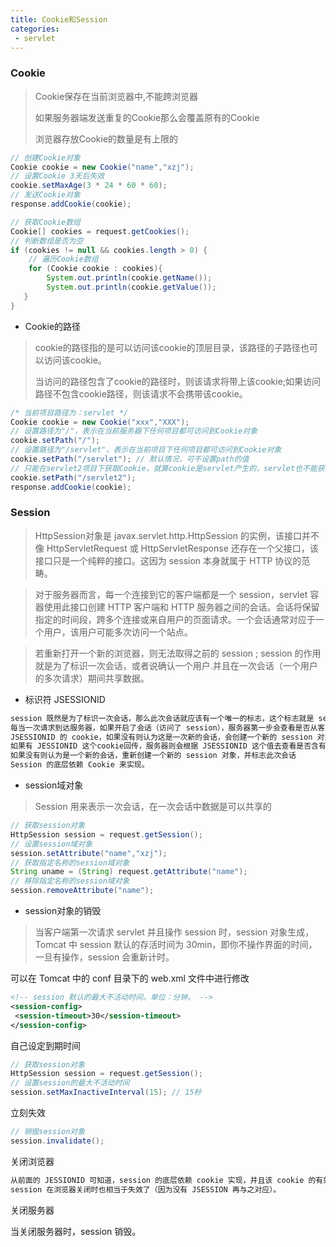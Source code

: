 ```yaml
---
title: Cookie和Session
categories:
 - servlet
---
```


### Cookie

> Cookie保存在当前浏览器中,不能跨浏览器
> 
> 如果服务器端发送重复的Cookie那么会覆盖原有的Cookie
> 
> 浏览器存放Cookie的数量是有上限的


```java
// 创建Cookie对象
Cookie cookie = new Cookie("name","xzj");
// 设置Cookie 3天后失效
cookie.setMaxAge(3 * 24 * 60 * 60);
// 发送Cookie对象
response.addCookie(cookie);
```

```java
// 获取Cookie数组
Cookie[] cookies = request.getCookies();
// 判断数组是否为空
if (cookies != null && cookies.length > 0) {
    // 遍历Cookie数组
    for (Cookie cookie : cookies){
        System.out.println(cookie.getName());
        System.out.println(cookie.getValue());
   }
}
```

- Cookie的路径

> cookie的路径指的是可以访问该cookie的顶层目录，该路径的子路径也可以访问该cookie。
> 
> 当访问的路径包含了cookie的路径时，则该请求将带上该cookie;如果访问路径不包含cookie路径，则该请求不会携带该cookie。


```java
/* 当前项目路径为：servlet */
Cookie cookie = new Cookie("xxx","XXX");
// 设置路径为"/"，表示在当前服务器下任何项目都可访问到Cookie对象
cookie.setPath("/");
// 设置路径为"/servlet"，表示在当前项目下任何项目都可访问到Cookie对象
cookie.setPath("/servlet"); // 默认情况，可不设置path的值
// 只能在servlet2项目下获取Cookie，就算cookie是servlet产生的，servlet也不能获取它
cookie.setPath("/servlet2"); 
response.addCookie(cookie);
```


### Session

> HttpSession对象是 javax.servlet.http.HttpSession 的实例，该接口并不像 HttpServletRequest 或 HttpServletResponse 还存在一个父接口，该接口只是一个纯粹的接口。这因为 session 本身就属于 HTTP 协议的范畴。

> 对于服务器而言，每一个连接到它的客户端都是一个 session，servlet 容器使用此接口创建 HTTP 客户端和 HTTP 服务器之间的会话。会话将保留指定的时间段，跨多个连接或来自用户的页面请求。一个会话通常对应于一个用户，该用户可能多次访问一个站点。

> 若重新打开一个新的浏览器，则无法取得之前的 session ; session 的作用就是为了标识一次会话，或者说确认一个用户.并且在一次会话（一个用户的多次请求）期间共享数据。

- 标识符 JSESSIONID
```java
session 既然是为了标识一次会话，那么此次会话就应该有一个唯一的标志，这个标志就是 sessionId。
每当一次请求到达服务器，如果开启了会话（访问了 session），服务器第一步会查看是否从客户端回传一个名为
JSESSIONID 的 cookie，如果没有则认为这是一次新的会话，会创建一个新的 session 对象，并用唯一的 sessionId 为此次会话做一个标志。
如果有 JESSIONID 这个cookie回传，服务器则会根据 JSESSIONID 这个值去查看是否含有id为JSESSION值的session 对象，
如果没有则认为是一个新的会话，重新创建一个新的 session 对象，并标志此次会话
Session 的底层依赖 Cookie 来实现。
```

- session域对象

> Session 用来表示一次会话，在一次会话中数据是可以共享的

```java
// 获取session对象
HttpSession session = request.getSession();
// 设置session域对象
session.setAttribute("name","xzj");
// 获取指定名称的session域对象
String uname = (String) request.getAttribute("name");
// 移除指定名称的session域对象
session.removeAttribute("name");
```

- session对象的销毁

> 当客户端第一次请求 servlet 并且操作 session 时，session 对象生成，Tomcat 中 session 默认的存活时间为
30min，即你不操作界面的时间，一旦有操作，session 会重新计时。

可以在 Tomcat 中的 conf 目录下的 web.xml 文件中进行修改

```xml
<!-- session 默认的最大不活动时间。单位：分钟。 -->
<session-config>
 <session-timeout>30</session-timeout>
</session-config>
```

自己设定到期时间

```java
// 获取session对象
HttpSession session = request.getSession();
// 设置session的最大不活动时间
session.setMaxInactiveInterval(15); // 15秒
```

立刻失效

```java
// 销毁session对象
session.invalidate();
```

关闭浏览器 

```java
从前面的 JESSIONID 可知道，session 的底层依赖 cookie 实现，并且该 cookie 的有效时间为关闭浏览器，从而
session 在浏览器关闭时也相当于失效了（因为没有 JSESSION 再与之对应）。
```

关闭服务器

当关闭服务器时，session 销毁。
